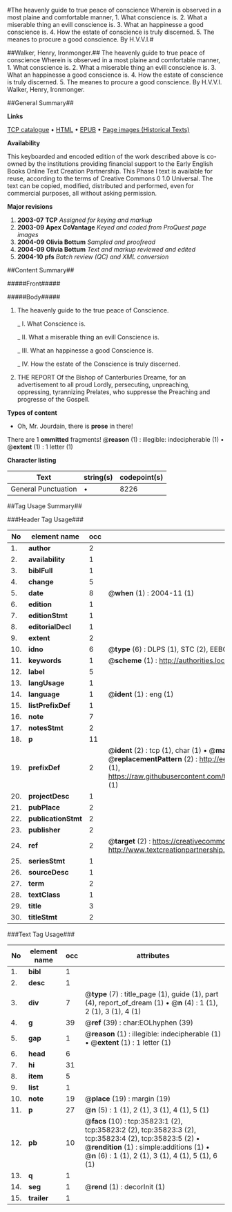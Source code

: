 #The heavenly guide to true peace of conscience Wherein is observed in a most plaine and comfortable manner, 1. What conscience is. 2. What a miserable thing an evill conscience is. 3. What an happinesse a good conscience is. 4. How the estate of conscience is truly discerned. 5. The meanes to procure a good conscience. By H.V.V.I.#

##Walker, Henry, Ironmonger.##
The heavenly guide to true peace of conscience Wherein is observed in a most plaine and comfortable manner, 1. What conscience is. 2. What a miserable thing an evill conscience is. 3. What an happinesse a good conscience is. 4. How the estate of conscience is truly discerned. 5. The meanes to procure a good conscience. By H.V.V.I.
Walker, Henry, Ironmonger.

##General Summary##

**Links**

[TCP catalogue](http://www.ota.ox.ac.uk/tcp/)  • 
[HTML](http://tei.it.ox.ac.uk/tcp/Texts-HTML/free/A67/A67215.html)  • 
[EPUB](http://tei.it.ox.ac.uk/tcp/Texts-EPUB/free/A67/A67215.epub) • 
[Page images (Historical Texts)](https://data.historicaltexts.jisc.ac.uk/view?pubId=eebo-99831360e&pageId=eebo-99831360e-35823-1)

**Availability**

This keyboarded and encoded edition of the
	       work described above is co-owned by the institutions
	       providing financial support to the Early English Books
	       Online Text Creation Partnership. This Phase I text is
	       available for reuse, according to the terms of Creative
	       Commons 0 1.0 Universal. The text can be copied,
	       modified, distributed and performed, even for
	       commercial purposes, all without asking permission.

**Major revisions**

1. __2003-07__ __TCP__ *Assigned for keying and markup*
1. __2003-09__ __Apex CoVantage__ *Keyed and coded from ProQuest page images*
1. __2004-09__ __Olivia Bottum__ *Sampled and proofread*
1. __2004-09__ __Olivia Bottum__ *Text and markup reviewed and edited*
1. __2004-10__ __pfs__ *Batch review (QC) and XML conversion*

##Content Summary##

#####Front#####

#####Body#####

1. The heavenly guide to the true peace of Conscience.

    _ I. What Conscience is.

    _ II. What a miserable thing an evill Conscience is.

    _ III. What an happinesse a good Conscience is.

    _ IV. How the estate of the Conscience is truly discerned.

1. THE REPORT Of the Bishop of Canterburies Dreame, for an advertisement to all proud Lordly, persecuting, unpreaching, oppressing, tyrannizing Prelates, who suppresse the Preaching and progresse of the Gospell.

**Types of content**

  * Oh, Mr. Jourdain, there is **prose** in there!

There are 1 **ommitted** fragments! 
 @__reason__ (1) : illegible: indecipherable (1)  •  @__extent__ (1) : 1 letter (1)

**Character listing**


|Text|string(s)|codepoint(s)|
|---|---|---|
|General Punctuation|•|8226|

##Tag Usage Summary##

###Header Tag Usage###

|No|element name|occ|attributes|
|---|---|---|---|
|1.|__author__|2||
|2.|__availability__|1||
|3.|__biblFull__|1||
|4.|__change__|5||
|5.|__date__|8| @__when__ (1) : 2004-11 (1)|
|6.|__edition__|1||
|7.|__editionStmt__|1||
|8.|__editorialDecl__|1||
|9.|__extent__|2||
|10.|__idno__|6| @__type__ (6) : DLPS (1), STC (2), EEBO-CITATION (1), PROQUEST (1), VID (1)|
|11.|__keywords__|1| @__scheme__ (1) : http://authorities.loc.gov/ (1)|
|12.|__label__|5||
|13.|__langUsage__|1||
|14.|__language__|1| @__ident__ (1) : eng (1)|
|15.|__listPrefixDef__|1||
|16.|__note__|7||
|17.|__notesStmt__|2||
|18.|__p__|11||
|19.|__prefixDef__|2| @__ident__ (2) : tcp (1), char (1)  •  @__matchPattern__ (2) : ([0-9\-]+):([0-9IVX]+) (1), (.+) (1)  •  @__replacementPattern__ (2) : http://eebo.chadwyck.com/downloadtiff?vid=$1&page=$2 (1), https://raw.githubusercontent.com/textcreationpartnership/Texts/master/tcpchars.xml#$1 (1)|
|20.|__projectDesc__|1||
|21.|__pubPlace__|2||
|22.|__publicationStmt__|2||
|23.|__publisher__|2||
|24.|__ref__|2| @__target__ (2) : https://creativecommons.org/publicdomain/zero/1.0/ (1), http://www.textcreationpartnership.org/docs/. (1)|
|25.|__seriesStmt__|1||
|26.|__sourceDesc__|1||
|27.|__term__|2||
|28.|__textClass__|1||
|29.|__title__|3||
|30.|__titleStmt__|2||


###Text Tag Usage###

|No|element name|occ|attributes|
|---|---|---|---|
|1.|__bibl__|1||
|2.|__desc__|1||
|3.|__div__|7| @__type__ (7) : title_page (1), guide (1), part (4), report_of_dream (1)  •  @__n__ (4) : 1 (1), 2 (1), 3 (1), 4 (1)|
|4.|__g__|39| @__ref__ (39) : char:EOLhyphen (39)|
|5.|__gap__|1| @__reason__ (1) : illegible: indecipherable (1)  •  @__extent__ (1) : 1 letter (1)|
|6.|__head__|6||
|7.|__hi__|31||
|8.|__item__|5||
|9.|__list__|1||
|10.|__note__|19| @__place__ (19) : margin (19)|
|11.|__p__|27| @__n__ (5) : 1 (1), 2 (1), 3 (1), 4 (1), 5 (1)|
|12.|__pb__|10| @__facs__ (10) : tcp:35823:1 (2), tcp:35823:2 (2), tcp:35823:3 (2), tcp:35823:4 (2), tcp:35823:5 (2)  •  @__rendition__ (1) : simple:additions (1)  •  @__n__ (6) : 1 (1), 2 (1), 3 (1), 4 (1), 5 (1), 6 (1)|
|13.|__q__|1||
|14.|__seg__|1| @__rend__ (1) : decorInit (1)|
|15.|__trailer__|1||
